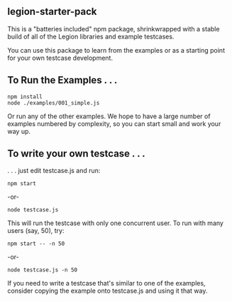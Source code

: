 
legion-starter-pack
-------------------

This is a "batteries included" npm package, shrinkwrapped with a stable build
of all of the Legion libraries and example testcases.

You can use this package to learn from the examples or as a starting point for
your own testcase development.

To Run the Examples . . .
-------------------------

	npm install
	node ./examples/001_simple.js

Or run any of the other examples. We hope to have a large number of examples
numbered by complexity, so you can start small and work your way up.

To write your own testcase . . .
--------------------------------

. . . just edit testcase.js and run:

	npm start

-or-

	node testcase.js

This will run the testcase with only one concurrent user. To run with many
users (say, 50), try:

	npm start -- -n 50

-or-

	node testcase.js -n 50

If you need to write a testcase that's similar to one of the examples, consider
copying the example onto testcase.js and using it that way.
